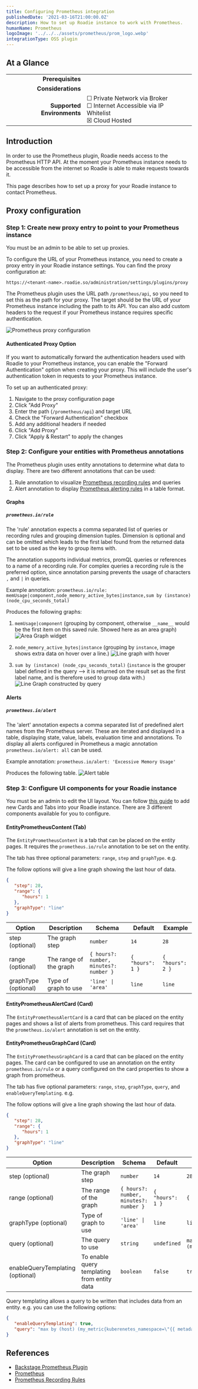 ```yaml
---
title: Configuring Prometheus integration
publishedDate: '2021-03-16T21:00:00.0Z'
description: How to set up Roadie instance to work with Prometheus.
humanName: Prometheus
logoImage: '../../../assets/prometheus/prom_logo.webp'
integrationType: OSS plugin
---
```


## At a Glance
| | |
|---: | --- |
| **Prerequisites** |  |
| **Considerations** |  |
| **Supported Environments** | ☐ Private Network via Broker <br /> ☐ Internet Accessible via IP Whitelist <br /> ☒ Cloud Hosted |

## Introduction

In order to use the Prometheus plugin, Roadie needs access to the Prometheus HTTP API. At the moment your Prometheus instance needs to be accessible from the internet so Roadie is able to make requests towards it.

This page describes how to set up a proxy for your Roadie instance to contact Prometheus.

## Proxy configuration

### Step 1: Create new proxy entry to point to your Prometheus instance

You must be an admin to be able to set up proxies.

To configure the URL of your Prometheus instance, you need to create a proxy entry in your Roadie instance settings. You can find the proxy configuration at:

```text
https://<tenant-name>.roadie.so/administration/settings/plugins/proxy
```

The Prometheus plugin uses the URL path `/prometheus/api`, so you need to set this as the path for your proxy. The target should be the URL of your Prometheus instance including the path to its API. You can also add custom headers to the request if your Prometheus instance requires specific authentication.

![Prometheus proxy configuration](./prom_proxy_config.webp)

#### Authenticated Proxy Option

If you want to automatically forward the authentication headers used with Roadie to your Prometheus instance, you can enable the "Forward Authentication" option when creating your proxy. This will include the user's authentication token in requests to your Prometheus instance.

To set up an authenticated proxy:

1. Navigate to the proxy configuration page
2. Click "Add Proxy"
3. Enter the path (`/prometheus/api`) and target URL
4. Check the "Forward Authentication" checkbox
5. Add any additional headers if needed
6. Click "Add Proxy"
7. Click "Apply & Restart" to apply the changes

### Step 2: Configure your entities with Prometheus annotations

The Prometheus plugin uses entity annotations to determine what data to display. There are two different annotations that can be used:

1. Rule annotation to visualize [Prometheus recording rules](https://prometheus.io/docs/prometheus/latest/configuration/recording_rules/) and queries
2. Alert annotation to display [Prometheus alerting rules](https://prometheus.io/docs/prometheus/latest/configuration/alerting_rules/) in a table format.

#### Graphs

##### `prometheus.io/rule`

The 'rule' annotation expects a comma separated list of queries or recording rules and grouping dimension tuples. Dimension is optional and can be omitted which leads to the first label found from the returned data set to be used as the key to group items with.

The annotation supports individual metrics, promQL queries or references to a name of a recording rule. For complex queries a recording rule is the preferred option, since annotation parsing prevents the usage of characters `,` and `|` in queries.

Example annotation:
```prometheus.io/rule: memUsage|component,node_memory_active_bytes|instance,sum by (instance) (node_cpu_seconds_total)```

Produces the following graphs:

1. `memUsage|component`
   (grouping by component, otherwise `__name__` would be the first item on this saved rule. Showed here as an area graph)
   ![Area Graph widget](./prom_areagraph_widget.webp)

2. `node_memory_active_bytes|instance`
   (grouping by `instance`, image shows extra data on hover over a line.)
   ![Line graph with hover](./prom_graph_hover.webp)

3. `sum by (instance) (node_cpu_seconds_total)`
   (`instance` is the grouper label defined in the query --> it is returned on the result set as the first label name, and is therefore used to group data with.)
   ![Line Graph constructed by query](./prom_graph_query.webp)

#### Alerts

##### `prometheus.io/alert`

The 'alert' annotation expects a comma separated list of predefined alert names from the Prometheus server. These are iterated and displayed in a table, displaying state, value, labels, evaluation time and annotations. To display all alerts configured in Prometheus a magic annotation `prometheus.io/alert: all` can be used.

Example annotation:
```prometheus.io/alert: 'Excessive Memory Usage'```

Produces the following table.
![Alert table](./prom_alert.webp)

### Step 3: Configure UI components for your Roadie instance

You must be an admin to edit the UI layout. You can follow [this guide](/docs/getting-started/updating-the-ui/) to add new Cards and Tabs into your Roadie instance. There are 3 different components available for you to configure. 

#### EntityPrometheusContent (Tab)

The `EntityPrometheusContent` is a tab that can be placed on the entity pages. It requires the `prometheus.io/rule` annotation to be set on the entity.

The tab has three optional parameters: `range`, `step` and `graphType`. e.g.

The follow options will give a line graph showing the last hour of data.

```json
{
   "step": 28,
   "range": {
      "hours": 1
   },
   "graphType": "line"
}
```

| Option               | Description            | Schema                                     | Default           | Example           |
|----------------------|------------------------|--------------------------------------------|-------------------|-------------------|
| step (optional)      | The graph step         | `number`                                   | `14`              | `28`              |
| range (optional)     | The range of the graph | ```{ hours?: number, minutes?: number }``` | `{ "hours": 1 }`  | `{ "hours": 2 }`  |
| graphType (optional) | Type of graph to use   | `'line' \| 'area'`                         | `line`            | `line`            |

#### EntityPrometheusAlertCard (Card)

The `EntityPrometheusAlertCard` is a card that can be placed on the entity pages and shows a list of alerts from prometheus. This card requires that the `prometheus.io/alert` annotation is set on the entity.

#### EntityPrometheusGraphCard (Card)

The `EntityPrometheusGraphCard` is a card that can be placed on the entity pages. The card can be configured to use an annotation on the entity `prometheus.io/rule` or a query configured on the card properties to show a graph from prometheus.

The tab has five optional parameters: `range`, `step`, `graphType`, `query`, and `enableQueryTemplating`. e.g.

The follow options will give a line graph showing the last hour of data.

```json
{
   "step": 28,
   "range": {
      "hours": 1
   },
   "graphType": "line"
}
```

| Option                           | Description                                 | Schema                                     | Default          | Example                           |
|----------------------------------|---------------------------------------------|--------------------------------------------|------------------|-----------------------------------|
| step (optional)                  | The graph step                              | `number`                                   | `14`             | `28`                              |
| range (optional)                 | The range of the graph                      | ```{ hours?: number, minutes?: number }``` | `{ "hours": 1 }` | `{ "hours": 2 }`                  |
| graphType (optional)             | Type of graph to use                        | `'line' \| 'area'`                         | `line`           | `line`                            |
| query (optional)                 | The query to use                            | `string`                                   | `undefined`      | `max by (host) (my_metric_name)`  |
| enableQueryTemplating (optional) | To enable query templating from entity data | `boolean`                                  | `false`          | `true`                            |

Query templating allows a query to be written that includes data from an entity. e.g. you can use the following options:

```json
{
   "enableQueryTemplating": true,
   "query": "max by (host) (my_metric{kuberenetes_namespace=\"{{ metadata.name }}\"})"
}
```

## References

- [Backstage Prometheus Plugin](https://roadie.io/backstage/plugins/prometheus/)
- [Prometheus](https://prometheus.io/docs/introduction/overview/)
- [Prometheus Recording Rules](https://prometheus.io/docs/prometheus/latest/configuration/recording_rules/)
